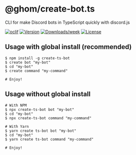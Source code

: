 @ghom/create-bot.ts
=============

CLI for make Discord bots in TypeScript quickly with discord.js

[![oclif](https://img.shields.io/badge/cli-oclif-brightgreen.svg)](https://oclif.io)
[![Version](https://img.shields.io/npm/@ghom/create-bot.ts.svg)](https://npmjs.org/package/@ghom/create-bot.ts)
[![Downloads/week](https://img.shields.io/npm/dw/@ghom/create-bot.ts.svg)](https://npmjs.org/package/@ghom/create-bot.ts)
[![License](https://img.shields.io/npm/l/@ghom/create-bot.ts.svg)](https://github.com/GhomKrosmonaute/create-bot.ts/blob/main/LICENSE)

## Usage with global install (recommended)

```shell
$ npm install -g create-ts-bot
$ create bot "my-bot"
$ cd "my-bot"
$ create command "my-command"

# Enjoy!
```

## Usage without global install

```shell
# With NPM
$ npx create-ts-bot bot "my-bot"
$ cd "my-bot"
$ npx create-ts-bot command "my-command"

# With Yarn
$ yarn create ts-bot bot "my-bot"
$ cd "my-bot"
$ yarn create ts-bot command "my-command"

# Enjoy!
```

